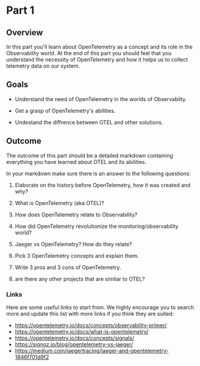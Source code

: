 # Part 1

## Overview

In this part you'll learn about OpenTelemetry as a concept and its role in the Observability world.
At the end of this part you should feel that you understand the necessity of OpenTelemetry
and how it helps us to collect telemetry data on our system.

## Goals
  - Understand the need of OpenTelemetry in the worlds of Observabilty.

  - Get a grasp of OpenTelemetry's abilities.

  - Undestand the diffrence between OTEL and other solutions.

## Outcome

The outcome of this part should be a detailed markdown containing everything you have learned about OTEL and its abilities.

In your markdown make sure there is an answer to the following questions:

1. Elaborate on the history before OpenTelemetry, how it was created and why?
   
2. What is OpenTelemetry (aka OTEL)?

3. How does OpenTelemetry relate to Observability?

4. How did OpenTelemetry revolutionize the monitoring/observability world?

5. Jaeger vs OpenTelemetry? How do they relate?

6. Pick 3 OpenTelemetry concepts and explain them.

7. Write 3 pros and 3 cons of OpenTelemetry.
8. are there any other projects that are simliar to OTEL? 
 


### Links

 Here are some useful links to start from. We highly encourage you to search more and update this list with more links if you think they are suited:

* <https://opentelemetry.io/docs/concepts/observability-primer/>
* <https://opentelemetry.io/docs/what-is-opentelemetry/>
* <https://opentelemetry.io/docs/concepts/signals/>
* <https://signoz.io/blog/opentelemetry-vs-jaeger/>
* <https://medium.com/jaegertracing/jaeger-and-opentelemetry-1846f701d9f2>


